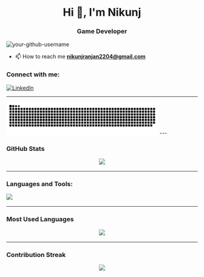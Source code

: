 <h1 align="center">Hi 👋, I'm Nikunj</h1>
<h3 align="center">Game Developer</h3>

<p align="left"> <img src="https://komarev.com/ghpvc/?username=Frost2204&label=Profile%20views&color=0e75b6&style=flat" alt="your-github-username" /> </p>

- 📫 How to reach me **nikunjranjan2204@gmail.com**

### Connect with me:
[![LinkedIn](https://img.shields.io/badge/LinkedIn-0077B5?style=for-the-badge&logo=linkedin&logoColor=white)]([your-linkedin-profile](https://www.linkedin.com/in/nikunj-ranjan-668696177/))

---
<img src="https://raw.githubusercontent.com/MrEvrim/MrEvrim/output/github-contribution-grid-snake-dark.svg" width="400px">
---

### **GitHub Stats**
<p align="center">
  <img src="https://github-readme-stats.vercel.app/api?username=Frost2204&show_icons=true&theme=dark" />
</p>

---

### **Languages and Tools:**
<p align="left">
  <img src="https://skillicons.dev/icons?i=unity,androidstudio,cpp,cs,sqlite" />
</p>

---

### **Most Used Languages**
<p align="center">
  <img src="https://github-readme-stats.vercel.app/api/top-langs/?username=Frost2204&layout=compact&theme=dark" />
</p>

---

### **Contribution Streak**
<p align="center">
  <img src="https://github-readme-streak-stats.herokuapp.com/?user=Frost2204&theme=dark" />
</p>
